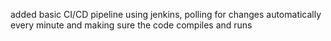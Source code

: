 added basic CI/CD pipeline using jenkins, polling for changes automatically every minute and making sure the code compiles and runs
